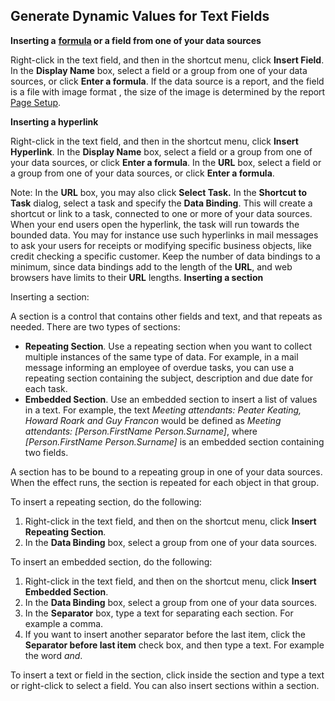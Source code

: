 ## Generate Dynamic Values for Text Fields

**Inserting a** **[formula](../../../../terminology.md) **or a field from one of your data sources****

Right-click in the text field, and then in the shortcut menu, click **Insert Field**. In the **Display Name** box, select a field or a group from one of your data sources, or click **Enter a formula**. If the data source is a report, and the field is a file with image format , the size of the image is determined by the report [Page Setup](../../../../users/analyze-report-and-discover/report/save-to-file-or-print-a-report.md).

**Inserting a hyperlink**

Right-click in the text field, and then in the shortcut menu, click **Insert Hyperlink**. In the **Display Name** box, select a field or a group from one of your data sources, or click **Enter a formula**. In the **URL** box, select a field or a group from one of your data sources, or click **Enter a formula**.

Note: In the **URL** box, you may also click **Select Task.** In the **Shortcut to Task** dialog, select a task and specify the **Data Binding**. This will create a shortcut or link to a task, connected to one or more of your data sources. When your end users open the hyperlink, the task will run towards the bounded data. You may for instance use such hyperlinks in mail messages to ask your users for receipts or modifying specific business objects, like credit checking a specific customer. Keep the number of data bindings to a minimum, since data bindings add to the length of the **URL**, and web browsers have limits to their **URL** lengths. **Inserting a section** 

Inserting a section:

A section is a control that contains other fields and text, and that repeats as needed. There are two types of sections:

*   **Repeating Section**. Use a repeating section when you want to collect multiple instances of the same type of data. For example, in a mail message informing an employee of overdue tasks, you can use a repeating section containing the subject, description and due date for each task.
*   **Embedded Section**. Use an embedded section to insert a list of values in a text. For example, the text *Meeting attendants: Peater Keating, Howard Roark and Guy Francon* would be defined as *Meeting attendants: [Person.FirstName Person.Surname]*, where *[Person.FirstName Person.Surname]* is an embedded section containing two fields.

A section has to be bound to a repeating group in one of your data sources. When the effect runs, the section is repeated for each object in that group.

To insert a repeating section, do the following:

1.  Right-click in the text field, and then on the shortcut menu, click **Insert Repeating Section**.
2.  In the **Data Binding** box, select a group from one of your data sources.

To insert an embedded section, do the following:

1.  Right-click in the text field, and then on the shortcut menu, click **Insert Embedded Section**.
2.  In the **Data Binding** box, select a group from one of your data sources.
3.  In the **Separator** box, type a text for separating each section. For example a comma.
4.  If you want to insert another separator before the last item, click the **Separator before last item** check box, and then type a text. For example the word *and*.

To insert a text or field in the section, click inside the section and type a text or right-click to select a field. You can also insert sections within a section.